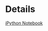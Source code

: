 # Details
[iPython Notebook](http://nbviewer.ipython.org/urls/raw.github.com/cameronbriar/kw_tree/master/Keyword%2520Tree.ipynb)
